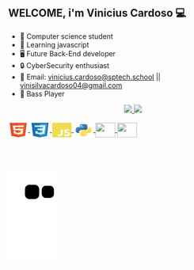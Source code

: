 ## WELCOME, i'm Vinicius Cardoso 💻 

- 🔭 Computer science student
- 🌱 Learning javascript
- 🖥️ Future Back-End developer
- 🔒 CyberSecurity enthusiast
- 💬 Email: vinicius.cardoso@sptech.school || vinisilvacardoso04@gmail.com
- 🎸 Bass Player


<div align="center">
  <a href="https://github.com/ViniScardoso">
  <img height="160em" src="https://github-readme-stats.vercel.app/api?username=ViniScardoso&show_icons=true&theme=dracula&include_all_commits=true&count_private=true"/>
  <img height="160em" src="https://github-readme-stats.vercel.app/api/top-langs/?username=ViniScardoso&layout=compact&langs_count=7&theme=dracula"/>
</div>

<div style="display: inline_block"><br>
  <img align="center"  height="30" width="40" src="https://raw.githubusercontent.com/devicons/devicon/master/icons/html5/html5-original.svg">
  <img align="center"  height="30" width="40" src="https://raw.githubusercontent.com/devicons/devicon/master/icons/css3/css3-original.svg">
  <img align="center"  height="30" width="40" src="https://raw.githubusercontent.com/devicons/devicon/master/icons/javascript/javascript-plain.svg">
  <img align="center"  height="30" width="40" src="https://raw.githubusercontent.com/devicons/devicon/master/icons/python/python-original.svg">
  <img align="center"  height="30" width="40" src="https://cdn.jsdelivr.net/gh/devicons/devicon/icons/vscode/vscode-original.svg">
  <img align="center"  height="30" width="40" src="https://cdn.jsdelivr.net/gh/devicons/devicon/icons/mysql/mysql-original.svg">
  
  <br><br>
  
  ![Snake animation](https://github.com/ViniScardoso/ViniScardoso/blob/output/github-contribution-grid-snake.svg)
</div>
  
##
  
